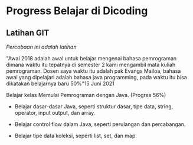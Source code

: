 # Progress Belajar di Dicoding
Latihan GIT
--
*Percobaan ini adalah latihan*

"Awal 2018 adalah awal untuk belajar mengenai bahasa pemrograman dimana waktu itu tepatnya di semester 2 kami mengambil mata kuliah pemrograman. 
Dosen saya waktu itu adalah pak Evangs Mailoa, bahasa awal yang dipelajari adalah bahasa java programming, pada waktu itu bisa dikatakan belajarnya baru 50%"15 Juni 2021

Belajar kelas Memulai Pemrograman dengan Java. (Progres 56%)

  * Belajar dasar-dasar Java, seperti struktur dasar, tipe data, string, operator, input output, dan array.

  * Belajar control flow dalam Java, seperti perulangan dan percabangan.

  * Belajar tipe data koleksi, seperti list, set, dan map.
